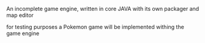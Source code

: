 An incomplete game engine, written in core JAVA with its own packager and map editor

for testing purposes a Pokemon game will be implemented withing the game engine
